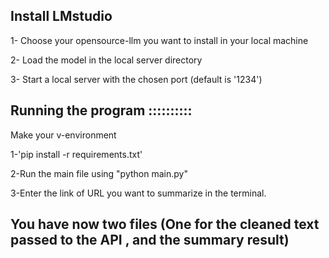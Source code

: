## Install LMstudio


1- Choose your opensource-llm you want to install in your local machine 


2- Load the model in the local server directory 


3- Start a local server with the chosen port (default is '1234')



## Running the program ::::::::::

Make your v-environment

1-'pip install -r requirements.txt'


2-Run the main file using "python main.py"


3-Enter the link of URL you want to summarize in the terminal.


## You have now two files (One for the cleaned text passed to the API , and the summary result)

